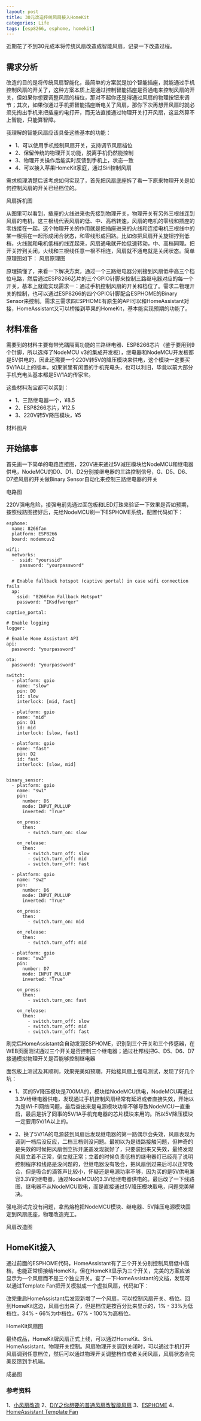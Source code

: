 ```yaml
---
layout: post
title: 30元改造传统风扇接入HomeKit
categories: Life
tags: [esp8266, esphome, homekit]
---
```


近期花了不到30元成本将传统风扇改造成智能风扇，记录一下改造过程。


## 需求分析
改造的目的是将传统风扇智能化，最简单的方案就是加个智能插座，就能通过手机控制风扇的开关了，这种方案本质上是通过控制智能插座是否通电来控制风扇的开关，但如果你想要调整风扇的档位，那对不起你还是得通过风扇的物理按钮来调节；其次，如果你通过手机把智能插座断电关了风扇，那你下次再想开风扇时就必须先掏出手机来把插座的电打开，而无法直接通过物理开关打开风扇，这显然算不上智能，只能算智障。

我理解的智能风扇应该具备这些基本的功能：

-   1、可以使用手机控制风扇开关，支持调节风扇档位
-   2、保留传统的物理开关功能，脱离手机仍然能控制
-   3、物理开关操作后能实时反馈到手机上，状态一致
-   4、可以接入苹果HomeKit家庭，通过Siri控制风扇

需求梳理清楚后该考虑如何实现了，首先把风扇底座拆了看一下原来物理开关是如何控制风扇的开关已经档位的。

风扇拆机图

从图里可以看到，插座的火线进来也先接到物理开关，物理开关有另外三根线连到风扇的电机，这三根线代表风扇的低、中、高档转速，风扇的电机的零线和插座的零线接在一起。这个物理开关的作用就是把插座进来的火线和连接电机三根线中的某一根搭在一起形成闭合状态，和零线形成回路。比如你把风扇开关旋钮拧到低档，火线就和电机低档的线连起来，风扇通电就开始低速转动，中、高档同理。把开关拧到关闭，火线和三根线任意一根不相连，风扇就不通电就是关闭状态。简单原理图如下：
风扇原理图

原理搞懂了，来看一下解决方案，通过一个三路继电器分别接到风扇低中高三个档位电路，然后通过ESP8266芯片的三个GPIO针脚来控制三路继电器对应的每一个开关，基本上就能实现需求一：通过手机控制风扇的开关和档位了。需求二物理开关的控制，也可以通过ESP8266的四个GPIO针脚配合ESPHOME的Binary Sensor来控制。需求三需求四ESPHOME有原生的API可以和HomeAssistant对接，HomeAssistant又可以桥接到苹果的HomeKit，基本能实现预期的功能了。

## 材料准备
需要到的材料主要有带光耦隔离功能的三路继电器、ESP8266芯片（鉴于要用到9个针脚，所以选择了NodeMCU v3的集成开发板），继电器和NodeMCU开发板都是5V供电的，因此还需要一个220V转5V的降压模块来供电，这个模块一定要买5V/1A以上的版本，如果家里有闲置的手机充电头，也可以利旧，毕竟以前大部分手机充电头基本都是5V/1A的传家宝。

这些材料淘宝都可以买到：

* 1、三路继电器一个，¥8.5
* 2、ESP8266芯片，¥12.5
* 3、220V转5V降压模块，¥5

材料图片

## 开始搞事
首先画一下简单的电路连接图，220V进来通过5V减压模块给NodeMCU和继电器供电，NodeMCU的D0、D1、D2分别接继电器的三路控制信号，G、D5、D6、D7接风扇的开关做Binary Sensor自动化来控制三路继电器的开关

电路图

220V强电危险，接强电前先通过面包板和LED灯珠来验证一下效果是否如预期，按照线路图接好后，先给NodeMCU刷一下ESPHOME系统，配置代码如下：

```
esphome:
  name: 8266fan
  platform: ESP8266
  board: nodemcuv2

wifi:
  networks:
  -  ssid: "yourssid"
     password: "yourpassword"


  # Enable fallback hotspot (captive portal) in case wifi connection fails
  ap:
    ssid: "8266Fan Fallback Hotspot"
    password: "IKsdfwerqer"

captive_portal:

# Enable logging
logger:

# Enable Home Assistant API
api:
  password: "yourpassword"

ota:
  password: "yourpassword"

switch:
  - platform: gpio
    name: "slow"
    pin: D0
    id: slow
    interlock: [mid, fast]

  - platform: gpio
    name: "mid"
    pin: D1
    id: mid
    interlock: [slow, fast]
    
  - platform: gpio
    name: "fast"
    pin: D2
    id: fast
    interlock: [slow, mid]
    

binary_sensor:
  - platform: gpio
    name: "sw1"
    pin:
      number: D5
      mode: INPUT_PULLUP
      inverted: "True"

    on_press: 
      then:
        - switch.turn_on: slow

    on_release: 
      then:
        - switch.turn_off: slow
        - switch.turn_off: mid
        - switch.turn_off: fast

  - platform: gpio
    name: "sw2"
    pin:
      number: D6
      mode: INPUT_PULLUP
      inverted: "True"

    on_press: 
      then:
        - switch.turn_on: mid

    on_release: 
      then:
        - switch.turn_off: mid
 
  - platform: gpio
    name: "sw3"
    pin:
      number: D7
      mode: INPUT_PULLUP
      inverted: "True"

    on_press: 
      then:
        - switch.turn_on: fast

    on_release: 
      then:
        - switch.turn_off: slow
        - switch.turn_off: mid
        - switch.turn_off: fast
```

刷完后HomeAssistant会自动发现ESPHOME，识别到三个开关和三个传感器，在WEB页面测试通过三个开关是否控制三个继电器；通过杜邦线把G、D5、D6、D7接通模拟物理开关是否能够控制继电器


面包板上测试及其顺利，效果完美如预期，开始接风扇上强电测试，发现了好几个坑：

* 1、买的5V降压模块是700MA的，模块给NodeMCU供电，NodeMCU再通过3.3V给继电器供电，发现通过手机控制风扇经常有延迟或者直接失效，开始以为是Wi-Fi网络问题，最后查出来是电源模块功率不够导致NodeMCU一直重启，最后是拆了同事的5V/1A手机充电器的芯片模块来用的。所以5V降压模块一定要用5V/1A以上的。

* 2、换了5V/1A的电源装到风扇后发现继电器的第一路偶尔会失效，风扇表现为调到一档后没反应，二档三档则没问题。最初以为是线路接触问题，但神奇的是失效的时候把风扇倒立拆开底盖发现就好了，只要装回来又失效，最终发现风扇立着不正常，倒立就正常；立着的时候负责低档的继电器灯已经亮了说明控制程序和线路是没问题的，但继电器没有吸合，把风扇倒过来后可以正常吸合，但是吸合的滴答声比较小，怀疑还是电源功率不够，因为买的是5V供电兼容3.3V的继电器，通过NodeMCU的3.3V给继电器供电的。最后改了一下线路图，继电器不从NodeMCU取电，而是直接通过5V降压模块取电，问题完美解决。



强电测试完没有问题，拿热熔枪把NodeMCU模块、继电器、5V降压电源模块固定到风扇底座，物理改造完工。

风扇改造图


## HomeKit接入

通过前面的ESPHOME代码，HomeAssistant有了三个开关分别控制风扇低中高档，也能正常桥接给HomeKit，但在HomeKit显示为三个开关，完美的方案应该显示为一个风扇而不是三个独立开关。查了一下HomeAssistant的文档，发现可以通过Template Fan把开关模拟成一个虚拟风扇，代码如下：


改完重启HomeAssistant后发现新增了一个风扇，可以控制风扇开关、档位。回到HomeKit这边，风扇也出来了，但是档位是按百分比来显示的，1% - 33%为低档位，34% - 66%为中档位，67% - 100%为高档位。

HomeKit风扇图

最终成品，HomeKit牌风扇正式上线，可以通过HomeKit、Siri、HomeAssistant、物理开关控制。风扇物理开关调到关闭时，可以通过手机打开风扇调到任意档位，然后可以通过物理开关调整档位或者关闭风扇，风扇状态会完美反馈到手机端。

成品图

### 参考资料
1、[小风扇改造](https://bbs.hassbian.com/forum.php?mod=viewthread&tid=8776)
2、[DIY之你想要的普通风扇改智能风扇](https://bbs.hassbian.com/forum.php?mod=viewthread&tid=9648)
3、[ESPHOME](https://esphome.io)
4、[HomeAssistant Template Fan](https://www.home-assistant.io/integrations/fan.template/)

